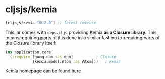 # cljsjs/kemia

[](dependency)
```clojure
[cljsjs/kemia "0.2.0"] ;; latest release
```
[](/dependency)

This jar comes with `deps.cljs` providing Kemia  **as a Closure library**.
This means requiring parts of it is done in a similar fashion to
requiring parts of the Closure library itself:

```clojure
(ns application.core
  (:require [goog.dom :as dom]          ; Closure
            [kemia.model.Atom :as Atom]))   ; Kemia
```

Kemia homepage can be found [here](http://kemia.github.io/)

